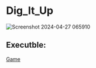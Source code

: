 # Dig_It_Up
![Screenshot 2024-04-27 065910](https://github.com/da0ran9e/Dig-It-Up-2D-Topdown/assets/98570451/9e53b5a8-16a6-402b-a9fc-24c73ab1cb44)
## Executble:
[Game](SDL2Project\x64\Release)
